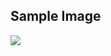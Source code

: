## Sample Image

<img src="https://github.com/Chubbyman2/flydo/blob/main/model/data/train/2022-01-06-16-30-03-792320.png">

